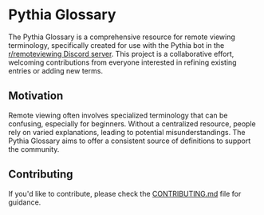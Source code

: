 # Pythia Glossary
The Pythia Glossary is a comprehensive resource for remote viewing terminology, specifically created for use with the Pythia bot in the [r/remoteviewing Discord server](https://discord.gg/remoteviewing). This project is a collaborative effort, welcoming contributions from everyone interested in refining existing entries or adding new terms.
  
## Motivation
Remote viewing often involves specialized terminology that can be confusing, especially for beginners. Without a centralized resource, people rely on varied explanations, leading to potential misunderstandings. The Pythia Glossary aims to offer a consistent source of definitions to support the community.

## Contributing
If you'd like to contribute, please check the [CONTRIBUTING.md](CONTRIBUTING.md) file for guidance.
